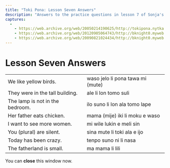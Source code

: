 ```yaml
---
title: "Toki Pona: Lesson Seven Answers"
description: "Answers to the practice questions in lesson 7 of Sonja's original toki pona lessons"
captures:
  -
    - https://web.archive.org/web/20050214190625/http://tokipona.nytka.org:80/about/lesson/ans7.html
    - https://web.archive.org/web/20120905064743/http://bknight0.myweb.uga.edu:80/toki/about/lesson/ans7.html
    - https://web.archive.org/web/20090821024434/http://bknight0.myweb.uga.edu:80/toki/about/lesson/ans7.html
---
```


# Lesson Seven Answers

|                                 |                                  |
| ------------------------------- | -------------------------------- |
| We like yellow birds.           | waso jelo li pona tawa mi (mute) |
| They were in the tall building. | ale li lon tomo suli             |
| The lamp is not in the bedroom. | ilo suno li lon ala tomo lape    |
| Her father eats chicken.        | mama (mije) iki li moku e waso   |
| I want to see more women.       | mi wile lukin e meli sin         |
| You (plural) are silent.        | sina mute li toki ala e ijo      |
| Today has been crazy.           | tenpo suno ni li nasa            |
| The fatherland is small.        | ma mama li lili                  |

You can **close** this window now.